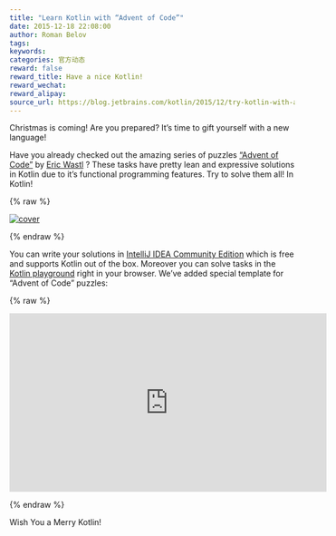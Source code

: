 ```yaml
---
title: "Learn Kotlin with “Advent of Code”"
date: 2015-12-18 22:08:00
author: Roman Belov
tags:
keywords:
categories: 官方动态
reward: false
reward_title: Have a nice Kotlin!
reward_wechat:
reward_alipay:
source_url: https://blog.jetbrains.com/kotlin/2015/12/try-kotlin-with-advent-of-code/
---
```


Christmas is coming! Are you prepared? It’s time to gift yourself with a new language!<br/>

Have you already checked out the amazing series of puzzles  [“Advent of Code”](http://www.adventofcode.com)  by  [Eric Wastl](http://was.tl/) ? These tasks have pretty lean and expressive solutions in Kotlin due to it’s functional programming features.
Try to solve them all! In Kotlin!

{% raw %}
<p><a href="https://i1.wp.com/blog.jetbrains.com/kotlin/files/2015/12/cover.png"><img alt="cover" class="alignnone size-full wp-image-3312" data-recalc-dims="1" src="https://i1.wp.com/blog.jetbrains.com/kotlin/files/2015/12/cover.png?resize=640%2C320&amp;ssl=1"/></a></p>
{% endraw %}

You can write your solutions in  [IntelliJ IDEA Community Edition](https://www.jetbrains.com/idea/download/)  which is free and supports Kotlin out of the box.
Moreover you can solve tasks in the  [Kotlin playground](http://try.kotlinlang.org)  right in your browser. We’ve added special template for “Advent of Code” puzzles:

{% raw %}
<p><iframe allowfullscreen="" frameborder="0" height="315" src="https://www.youtube.com/embed/1UkJ7CNzhNk" width="560"></iframe></p>
{% endraw %}

Wish You a Merry Kotlin!
